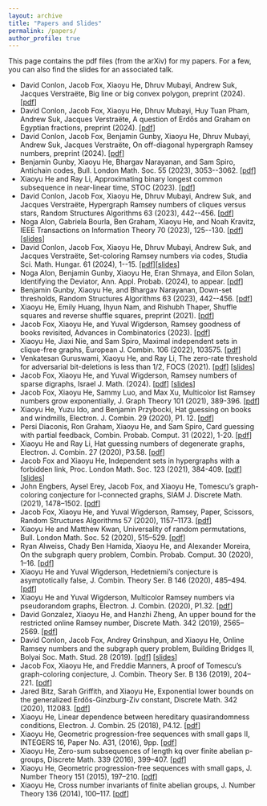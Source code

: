 ```yaml
---
layout: archive
title: "Papers and Slides"
permalink: /papers/
author_profile: true
---
```


This page contains the pdf files (from the arXiv) for my papers. For a few, you can also find the slides for an associated talk.

* David Conlon, Jacob Fox, Xiaoyu He, Dhruv Mubayi, Andrew Suk, Jacques Verstra&euml;te, Big line or big convex polygon, preprint (2024). [[pdf](https://arxiv.org/abs/2405.03455)]
* David Conlon, Jacob Fox, Xiaoyu He, Dhruv Mubayi, Huy Tuan Pham, Andrew Suk, Jacques Verstra&euml;te, A question of Erdős and Graham on Egyptian fractions, preprint (2024). [[pdf](https://arxiv.org/abs/2404.16016)]
* David Conlon, Jacob Fox, Benjamin Gunby, Xiaoyu He, Dhruv Mubayi, Andrew Suk, Jacques Verstra&euml;te, On off-diagonal hypergraph Ramsey numbers, preprint (2024). [[pdf](https://arxiv.org/html/2404.02021v1)]
* Benjamin Gunby, Xiaoyu He, Bhargav Narayanan, and Sam Spiro, Antichain codes, Bull. London Math. Soc. 55 (2023), 3053--3062. [[pdf](https://arxiv.org/abs/2212.08406)]
* Xiaoyu He and Ray Li, Approximating binary longest common subsequence in near-linear time, STOC (2023). [[pdf](https://arxiv.org/abs/2211.16660)]
* David Conlon, Jacob Fox, Xiaoyu He, Dhruv Mubayi, Andrew Suk, and Jacques Verstra&euml;te, Hypergraph Ramsey numbers of cliques versus stars, Random Structures Algorithms 63 (2023), 442--456. [[pdf](https://arxiv.org/pdf/2210.03545)]
* Noga Alon, Gabriela Bourla, Ben Graham, Xiaoyu He, and Noah Kravitz, IEEE Transactions on Information Theory 70 (2023), 125--130. [[pdf](https://arxiv.org/pdf/2209.11882)][[slides](https://alkjash.github.io/files/Deletion_Codes_Talk_2023.pdf)]
* David Conlon, Jacob Fox, Xiaoyu He, Dhruv Mubayi, Andrew Suk, and Jacques Verstra&euml;te, Set-coloring Ramsey numbers via codes, Studia Sci. Math. Hungar. 61 (2024), 1--15. [[pdf](https://arxiv.org/pdf/2206.11371.pdf)][[slides](https://alkjash.github.io/files/Set_coloring_Talk__RSA_2023_.pdf)]
* Noga Alon, Benjamin Gunby, Xiaoyu He, Eran Shmaya, and Eilon Solan, Identifying the Deviator, Ann. Appl. Probab. (2024), to appear. [[pdf](https://arxiv.org/pdf/2203.03744.pdf)]
* Benjamin Gunby, Xiaoyu He, and Bhargav Narayanan, Down-set thresholds, Random Structures Algorithms 63 (2023), 442--456. [[pdf](https://arxiv.org/pdf/2112.08525)]
* Xiaoyu He, Emily Huang, Ihyun Nam, and Rishubh Thaper, Shuffle squares and reverse shuffle squares, preprint (2021). [[pdf](https://arxiv.org/pdf/2109.12455.pdf)]
* Jacob Fox, Xiaoyu He, and Yuval Wigderson, Ramsey goodness of books revisited, Advances in Combinatorics (2023). [[pdf](https://arxiv.org/pdf/2109.09205.pdf)]
* Xiaoyu He, Jiaxi Nie, and Sam Spiro, Maximal independent sets in clique-free graphs, European J. Combin. 106 (2022), 103575. [[pdf](https://arxiv.org/pdf/2108.06359.pdf)]
* Venkatesan Guruswami, Xiaoyu He, and Ray Li, The zero-rate threshold for adversarial bit-deletions is less than 1/2, FOCS (2021). [[pdf](https://arxiv.org/pdf/2106.05250.pdf)] [[slides](https://alkjash.github.io/files/Deletion_Codes_Talk_2023.pdf)]
* Jacob Fox, Xiaoyu He, and Yuval Wigderson, Ramsey numbers of sparse digraphs, Israel J. Math. (2024). [[pdf](https://arxiv.org/pdf/2105.02383.pdf)] [[slides](https://alkjash.github.io/files/Ramsey_numbers_of_sparse_digraphs_slides.pdf)]  
* Jacob Fox, Xiaoyu He, Sammy Luo, and Max Xu, Multicolor list Ramsey numbers grow exponentially, J. Graph Theory 101 (2021), 389-396. [[pdf](https://arxiv.org/pdf/2103.15175.pdf)]
* Xiaoyu He, Yuzu Ido, and Benjamin Przybocki, Hat guessing on books and windmills, Electron. J. Combin. 29 (2020), P1. 12. [[pdf](https://arxiv.org/pdf/2010.13249.pdf)]
* Persi Diaconis, Ron Graham, Xiaoyu He, and Sam Spiro, Card guessing with partial feedback, Combin. Probab. Comput. 31 (2022), 1-20. [[pdf](https://arxiv.org/pdf/2010.05059.pdf)]
* Xiaoyu He and Ray Li, Hat guessing numbers of degenerate graphs, Electron. J. Combin. 27 (2020), P3.58. [[pdf](https://arxiv.org/pdf/2003.04990.pdf)]
* Jacob Fox and Xiaoyu He, Independent sets in hypergraphs with a forbidden link, Proc. London Math. Soc. 123 (2021), 384-409. [[pdf](https://arxiv.org/pdf/1909.05988.pdf)] [[slides](https://alkjash.github.io/files/Hypergraph_Ramsey.pdf)]
* John Engbers, Aysel Erey, Jacob Fox, and Xiaoyu He, Tomescu’s graph-coloring conjecture for l-connected graphs, SIAM J. Discrete Math. (2021), 1478–1502. [[pdf](https://arxiv.org/pdf/1912.03236.pdf)]
* Jacob Fox, Xiaoyu He, and Yuval Wigderson, Ramsey, Paper, Scissors, Random Structures Algorithms 57 (2020), 1157–1173. [[pdf](https://arxiv.org/pdf/1906.01092.pdf)]
* Xiaoyu He and Matthew Kwan, Universality of random permutations, Bull. London Math. Soc. 52 (2020), 515–529. [[pdf](https://arxiv.org/pdf/1911.12878.pdf)]
* Ryan Alweiss, Chady Ben Hamida, Xiaoyu He, and Alexander Moreira, On the subgraph query problem, Combin. Probab. Comput. 30 (2020), 1–16. [[pdf](https://arxiv.org/pdf/1911.04413.pdf)]
* Xiaoyu He and Yuval Wigderson, Hedetniemi’s conjecture is asymptotically false, J. Combin. Theory Ser. B 146 (2020), 485–494. [[pdf](https://arxiv.org/pdf/1906.06783.pdf)]
* Xiaoyu He and Yuval Wigderson, Multicolor Ramsey numbers via pseudorandom graphs, Electron. J. Combin. (2020), P1.32. [[pdf](https://arxiv.org/pdf/1910.06287.pdf)]
* David Gonzalez, Xiaoyu He, and Hanzhi Zheng, An upper bound for the restricted online Ramsey number, Discrete Math. 342 (2019), 2565–2569. [[pdf](https://arxiv.org/pdf/1812.04131.pdf)]
* David Conlon, Jacob Fox, Andrey Grinshpun, and Xiaoyu He, Online Ramsey numbers and the subgraph query problem, Building Bridges II, Bolyai Soc. Math. Stud. 28 (2019). [[pdf](https://arxiv.org/pdf/1806.09726.pdf)] [[slides](https://alkjash.github.io/files/Online_Ramsey_Numbers__RSA_2019.pdf)]
* Jacob Fox, Xiaoyu He, and Freddie Manners, A proof of Tomescu’s graph-coloring conjecture, J. Combin. Theory Ser. B 136 (2019), 204–221. [[pdf](https://arxiv.org/pdf/1712.06067.pdf)]
* Jared Bitz, Sarah Griffith, and Xiaoyu He, Exponential lower bounds on the generalized Erdős-Ginzburg-Ziv constant, Discrete Math. 342 (2020), 112083. [[pdf](https://arxiv.org/pdf/1712.00861.pdf)]
* Xiaoyu He, Linear dependence between hereditary quasirandomness conditions, Electron. J. Combin. 25 (2018), P4.12. [[pdf](https://arxiv.org/pdf/1707.05396.pdf)]
* Xiaoyu He, Geometric progression-free sequences with small gaps II, INTEGERS 16, Paper No. A31, (2016), 9pp. [[pdf](https://arxiv.org/pdf/1503.06906.pdf)]
* Xiaoyu He, Zero-sum subsequences of length kq over finite abelian p-groups, Discrete Math. 339 (2016), 399–407. [[pdf](https://arxiv.org/pdf/1503.06905.pdf)]
* Xiaoyu He, Geometric progression-free sequences with small gaps, J. Number Theory 151 (2015), 197–210. [[pdf](https://arxiv.org/pdf/1501.04121.pdf)]
* Xiaoyu He, Cross number invariants of finite abelian groups, J. Number Theory 136 (2014), 100–117. [[pdf](https://arxiv.org/pdf/1308.3896.pdf)]
